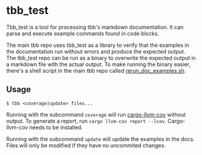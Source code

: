 # tbb_test

Tbb_test is a tool for processing tbb's markdown documentation. It can parse and execute example commands found in code blocks.

The main tbb repo uses tbb_test as a library to verify that the examples in the documentation run without errors and produce the expected output. The tbb_test repo can be run as a binary to overwrite the expected output in a markdown file with the actual output. To make running the binary easier, there's a shell script in the main tbb repo called [rerun_doc_examples.sh](../rerun_doc_examples.sh).

## Usage

```console
$ tbb <coverage|update> files...
```

Running with the subcommand `coverage` will run [cargo-llvm-cov](https://github.com/taiki-e/cargo-llvm-cov) without output. To generate a report, run `cargo llvm-cov report --lcov`. Cargo-llvm-cov needs to be installed.

Running with the subcommand `update` will update the examples in the docs. Files will only be modified if they have no uncommited changes.
